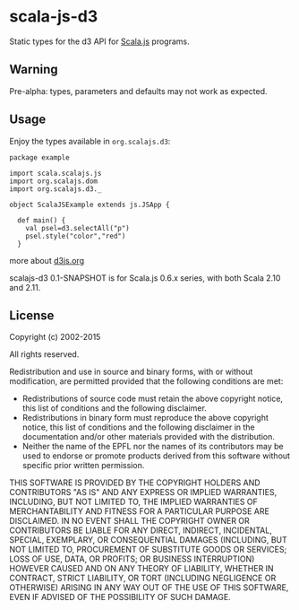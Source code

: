 scala-js-d3
===============

Static types for the d3 API for [Scala.js](http://www.scala-js.org/) programs.


Warning
-------
Pre-alpha: types, parameters and defaults may not work as expected.


Usage
-----
Enjoy the types available in `org.scalajs.d3`:
```
package example

import scala.scalajs.js
import org.scalajs.dom
import org.scalajs.d3._

object ScalaJSExample extends js.JSApp {

  def main() {
    val psel=d3.selectAll("p")    
    psel.style("color","red")    
  }

```

more about [d3js.org](http://d3js.org)



scalajs-d3 0.1-SNAPSHOT is for Scala.js 0.6.x series, with both Scala 2.10 and 2.11.

License
-------

Copyright (c) 2002-2015

All rights reserved.

Redistribution and use in source and binary forms, with or without modification,
are permitted provided that the following conditions are met:

*   Redistributions of source code must retain the above copyright notice,
    this list of conditions and the following disclaimer.
*   Redistributions in binary form must reproduce the above copyright notice,
    this list of conditions and the following disclaimer in the documentation
    and/or other materials provided with the distribution.
*   Neither the name of the EPFL nor the names of its contributors
    may be used to endorse or promote products derived from this software
    without specific prior written permission.

THIS SOFTWARE IS PROVIDED BY THE COPYRIGHT HOLDERS AND CONTRIBUTORS
"AS IS" AND ANY EXPRESS OR IMPLIED WARRANTIES, INCLUDING, BUT NOT
LIMITED TO, THE IMPLIED WARRANTIES OF MERCHANTABILITY AND FITNESS FOR
A PARTICULAR PURPOSE ARE DISCLAIMED. IN NO EVENT SHALL THE COPYRIGHT OWNER OR
CONTRIBUTORS BE LIABLE FOR ANY DIRECT, INDIRECT, INCIDENTAL, SPECIAL,
EXEMPLARY, OR CONSEQUENTIAL DAMAGES (INCLUDING, BUT NOT LIMITED TO,
PROCUREMENT OF SUBSTITUTE GOODS OR SERVICES; LOSS OF USE, DATA, OR
PROFITS; OR BUSINESS INTERRUPTION) HOWEVER CAUSED AND ON ANY THEORY OF
LIABILITY, WHETHER IN CONTRACT, STRICT LIABILITY, OR TORT (INCLUDING
NEGLIGENCE OR OTHERWISE) ARISING IN ANY WAY OUT OF THE USE OF THIS
SOFTWARE, EVEN IF ADVISED OF THE POSSIBILITY OF SUCH DAMAGE.
